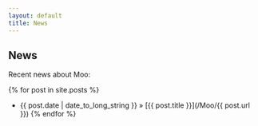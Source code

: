 ```yaml
---
layout: default
title: News
---
```

## News
Recent news about Moo:

{% for post in site.posts %}
 - {{ post.date | date_to_long_string }} &raquo; [{{ post.title }}](/Moo/{{ post.url }})
{% endfor %}